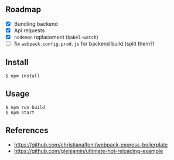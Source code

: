 ## Roadmap

- [x] Bundling backend
- [x] Api requests
- [x] `nodemon` replacement (`babel-watch`)
- [ ] fix `webpack.config.prod.js` for backend build (split them?)

## Install

```
$ npm install
```

## Usage

```
$ npm run build
$ npm start
```

## References

- https://github.com/christianalfoni/webpack-express-boilerplate
- https://github.com/glenjamin/ultimate-hot-reloading-example
